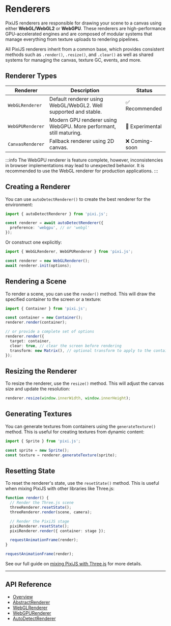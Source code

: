 # Renderers

PixiJS renderers are responsible for drawing your scene to a canvas using either **WebGL/WebGL2** or **WebGPU**. These renderers are high-performance GPU-accelerated engines and are composed of modular systems that manage everything from texture uploads to rendering pipelines.

All PixiJS renderers inherit from a common base, which provides consistent methods such as `.render()`, `.resize()`, and `.clear()` as well as shared systems for managing the canvas, texture GC, events, and more.

## Renderer Types

| Renderer         | Description                                                        | Status          |
| ---------------- | ------------------------------------------------------------------ | --------------- |
| `WebGLRenderer`  | Default renderer using WebGL/WebGL2. Well supported and stable.    | ✅ Recommended  |
| `WebGPURenderer` | Modern GPU renderer using WebGPU. More performant, still maturing. | 🚧 Experimental |
| `CanvasRenderer` | Fallback renderer using 2D canvas.                                 | ❌ Coming-soon  |

:::info
The WebGPU renderer is feature complete, however, inconsistencies in browser implementations may lead to unexpected behavior. It is recommended to use the WebGL renderer for production applications.
:::

## Creating a Renderer

You can use `autoDetectRenderer()` to create the best renderer for the environment:

```ts
import { autoDetectRenderer } from 'pixi.js';

const renderer = await autoDetectRenderer({
  preference: 'webgpu', // or 'webgl'
});
```

Or construct one explicitly:

```ts
import { WebGLRenderer, WebGPURenderer } from 'pixi.js';

const renderer = new WebGLRenderer();
await renderer.init(options);
```

## Rendering a Scene

To render a scene, you can use the `render()` method. This will draw the specified container to the screen or a texture:

```ts
import { Container } from 'pixi.js';

const container = new Container();
renderer.render(container);

// or provide a complete set of options
renderer.render({
  target: container,
  clear: true, // clear the screen before rendering
  transform: new Matrix(), // optional transform to apply to the container
});
```

## Resizing the Renderer

To resize the renderer, use the `resize()` method. This will adjust the canvas size and update the resolution:

```ts
renderer.resize(window.innerWidth, window.innerHeight);
```

## Generating Textures

You can generate textures from containers using the `generateTexture()` method. This is useful for creating textures from dynamic content:

```ts
import { Sprite } from 'pixi.js';

const sprite = new Sprite();
const texture = renderer.generateTexture(sprite);
```

## Resetting State

To reset the renderer's state, use the `resetState()` method. This is useful when mixing PixiJS with other libraries like Three.js:

```ts
function render() {
  // Render the Three.js scene
  threeRenderer.resetState();
  threeRenderer.render(scene, camera);

  // Render the PixiJS stage
  pixiRenderer.resetState();
  pixiRenderer.render({ container: stage });

  requestAnimationFrame(render);
}

requestAnimationFrame(render);
```

See our full guide on [mixing PixiJS with Three.js](../../third-party/mixing-three-and-pixi.mdx) for more details.

---

## API Reference

- [Overview](https://pixijs.download/release/docs/rendering.html)
- [AbstractRenderer](https://pixijs.download/release/docs/rendering.AbstractRenderer.html)
- [WebGLRenderer](https://pixijs.download/release/docs/rendering.WebGLRenderer.html)
- [WebGPURenderer](https://pixijs.download/release/docs/rendering.WebGPURenderer.html)
- [AutoDetectRenderer](https://pixijs.download/release/docs/rendering.html#autoDetectRenderer)
